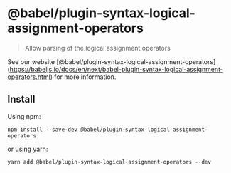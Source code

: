 <span class="citation" data-cites="babel/plugin-syntax-logical-assignment-operators">@babel/plugin-syntax-logical-assignment-operators</span>
=============================================================================================================================================

> Allow parsing of the logical assignment operators

See our website <span class="citation" data-cites="babel/plugin-syntax-logical-assignment-operators">\[@babel/plugin-syntax-logical-assignment-operators\]</span>(https://babeljs.io/docs/en/next/babel-plugin-syntax-logical-assignment-operators.html) for more information.

Install
-------

Using npm:

    npm install --save-dev @babel/plugin-syntax-logical-assignment-operators

or using yarn:

    yarn add @babel/plugin-syntax-logical-assignment-operators --dev
